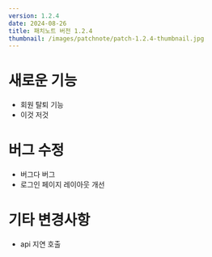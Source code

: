 ```yaml
---
version: 1.2.4
date: 2024-08-26
title: 패치노트 버전 1.2.4
thumbnail: /images/patchnote/patch-1.2.4-thumbnail.jpg
---
```


# 새로운 기능
- 회원 탈퇴 기능
- 이것 저것

# 버그 수정
- 버그다 버그
- 로그인 페이지 레이아웃 개선

# 기타 변경사항
- api 지연 호출